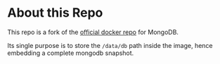 # About this Repo

This repo is a fork of the [official docker repo](https://github.com/cogniteev/docker-mongo) for MongoDB.

Its single purpose is to store the `/data/db` path inside the image, hence embedding a complete mongodb snapshot.
